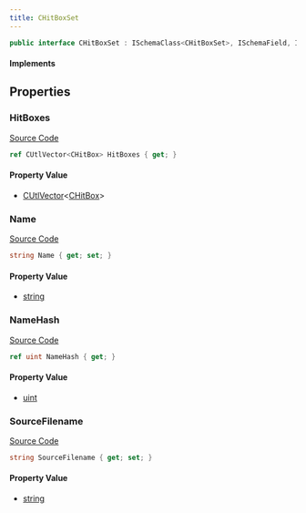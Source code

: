 ```yaml
---
title: CHitBoxSet
---
```


```csharp
public interface CHitBoxSet : ISchemaClass<CHitBoxSet>, ISchemaField, ISchemaClass, INativeHandle
```

#### Implements

## Properties

### HitBoxes

[Source Code](https://github.com/swiftly-solution/swiftlys2/blob/main/managed/src/SwiftlyS2.Generated/Schemas/Interfaces/CHitBoxSet.cs#L21)

```csharp
ref CUtlVector<CHitBox> HitBoxes { get; }
```

#### Property Value

- [CUtlVector](/docs/api/-1)<[CHitBox](/docs/api/shared/schemadefinitions/chitbox)>

### Name

[Source Code](https://github.com/swiftly-solution/swiftlys2/blob/main/managed/src/SwiftlyS2.Generated/Schemas/Interfaces/CHitBoxSet.cs#L17)

```csharp
string Name { get; set; }
```

#### Property Value

- [string](https://learn.microsoft.com/dotnet/api/system.string)

### NameHash

[Source Code](https://github.com/swiftly-solution/swiftlys2/blob/main/managed/src/SwiftlyS2.Generated/Schemas/Interfaces/CHitBoxSet.cs#L19)

```csharp
ref uint NameHash { get; }
```

#### Property Value

- [uint](https://learn.microsoft.com/dotnet/api/system.uint32)

### SourceFilename

[Source Code](https://github.com/swiftly-solution/swiftlys2/blob/main/managed/src/SwiftlyS2.Generated/Schemas/Interfaces/CHitBoxSet.cs#L23)

```csharp
string SourceFilename { get; set; }
```

#### Property Value

- [string](https://learn.microsoft.com/dotnet/api/system.string)

